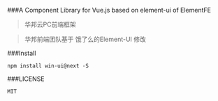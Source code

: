 
###A Component Library for Vue.js based on element-ui of ElementFE

>华邦云PC前端框架

>华邦前端团队基于 饿了么的Element-UI 修改

###Install
    
    npm install win-ui@next -S
    
###LICENSE
    
    MIT